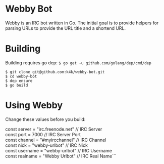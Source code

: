 # Webby Bot
Webby is an IRC bot written in Go. The initial goal is to provide helpers for
parsing URLs to provide the URL title and a shortend URL.

# Building

Building requires go dep:
`$ go get -u github.com/golang/dep/cmd/dep`


```
$ git clone git@github.com:k4k/webby-bot.git
$ cd webby-bot
$ dep ensure
$ go build
```

# Using Webby

Change these values before you build:

const server = "irc.freenode.net" // IRC Server                                 
const port = 7000                 // IRC Server Port                            
const channel = "#myircchannel"   // IRC Channel                                
const nick = "webby-urlbot"       // IRC Nick                                   
const username = "webby-urlbot"   // IRC Username                               
const realname = "Webby Urlbot"   // IRC Real Name```
```
